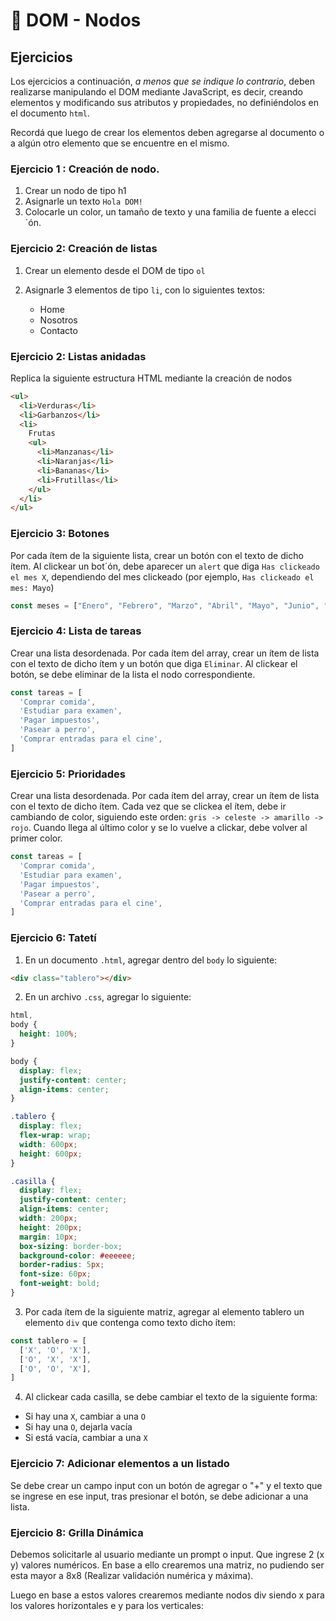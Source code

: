 # 🌳 DOM - Nodos

## Ejercicios

Los ejercicios a continuación, _a menos que se indique lo contrario_, deben realizarse manipulando el DOM mediante JavaScript, es decir, creando elementos y modificando sus atributos y propiedades, no definiéndolos en el documento `html`.

Recordá que luego de crear los elementos deben agregarse al documento o a algún otro elemento que se encuentre en el mismo.

### Ejercicio 1 : Creación de nodo.

1. Crear un nodo de tipo h1
2. Asignarle un texto `Hola DOM!`
3. Colocarle un color, un tamaño de texto y una familia de fuente a elecci´ón.

### Ejercicio 2: Creación de listas

1. Crear un elemento desde el DOM de tipo `ol`
2. Asignarle 3 elementos de tipo `li`, con lo siguientes textos:

   - Home
   - Nosotros
   - Contacto

### Ejercicio 2: Listas anidadas

Replica la siguiente estructura HTML mediante la creación de nodos

```html
<ul>
  <li>Verduras</li>
  <li>Garbanzos</li>
  <li>
    Frutas
    <ul>
      <li>Manzanas</li>
      <li>Naranjas</li>
      <li>Bananas</li>
      <li>Frutillas</li>
    </ul>
  </li>
</ul>
```

### Ejercicio 3: Botones

Por cada ítem de la siguiente lista, crear un botón con el texto de dicho ítem. Al clickear un bot´ón, debe aparecer un `alert` que diga `Has clickeado el mes X`, dependiendo del mes clickeado (por ejemplo, `Has clickeado el mes: Mayo`)

```js
const meses = ["Enero", "Febrero", "Marzo", "Abril", "Mayo", "Junio", "Julio", "Agosto", "Septiembre", "Octubre", "Noviembre", "Diciembre"] .
```

### Ejercicio 4: Lista de tareas

Crear una lista desordenada. Por cada ítem del array, crear un ítem de lista con el texto de dicho ítem y un botón que diga `Eliminar`. Al clickear el botón, se debe eliminar de la lista el nodo correspondiente.

```js
const tareas = [
  'Comprar comida',
  'Estudiar para examen',
  'Pagar impuestos',
  'Pasear a perro',
  'Comprar entradas para el cine',
]
```

### Ejercicio 5: Prioridades

Crear una lista desordenada. Por cada ítem del array, crear un ítem de lista con el texto de dicho ítem. Cada vez que se clickea el ítem, debe ir cambiando de color, siguiendo este orden: `gris -> celeste -> amarillo -> rojo`. Cuando llega al último color y se lo vuelve a clickar, debe volver al primer color.

```js
const tareas = [
  'Comprar comida',
  'Estudiar para examen',
  'Pagar impuestos',
  'Pasear a perro',
  'Comprar entradas para el cine',
]
```

### Ejercicio 6: Tatetí

1. En un documento `.html`, agregar dentro del `body` lo siguiente:

```html
<div class="tablero"></div>
```

2. En un archivo `.css`, agregar lo siguiente:

```css
html,
body {
  height: 100%;
}

body {
  display: flex;
  justify-content: center;
  align-items: center;
}

.tablero {
  display: flex;
  flex-wrap: wrap;
  width: 600px;
  height: 600px;
}

.casilla {
  display: flex;
  justify-content: center;
  align-items: center;
  width: 200px;
  height: 200px;
  margin: 10px;
  box-sizing: border-box;
  background-color: #eeeeee;
  border-radius: 5px;
  font-size: 60px;
  font-weight: bold;
}
```

3. Por cada ítem de la siguiente matriz, agregar al elemento tablero un elemento `div` que contenga como texto dicho ítem:

```js
const tablero = [
  ['X', 'O', 'X'],
  ['O', 'X', 'X'],
  ['O', 'O', 'X'],
]
```

4. Al clickear cada casilla, se debe cambiar el texto de la siguiente forma:

- Si hay una `X`, cambiar a una `O`
- Si hay una `O`, dejarla vacía
- Si está vacía, cambiar a una `X`

### Ejercicio 7: Adicionar elementos a un listado

Se debe crear un campo input con un botón de agregar o
"+" y el texto que se ingrese en ese input, tras presionar el botón, se debe adicionar a una lista.

### Ejercicio 8: Grilla Dinámica

Debemos solicitarle al usuario mediante un prompt o input. Que ingrese 2 (x y) valores numéricos.
En base a ello crearemos una matriz, no pudiendo ser esta mayor a 8x8 (Realizar validación numérica y máxima).

Luego en base a estos valores crearemos mediante nodos div siendo x para los valores horizontales e y para los verticales:

```

```
